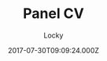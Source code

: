 ---
title: Panel CV
github: https://github.com/jekyller/PanelCV
demo: https://jekyller.github.io/PanelCV/
author: Locky
ssg:
  - Jekyll
cms:
  - No Cms
date: 2017-07-30T09:09:24.000Z
github_branch: master
description: Panel CV for designers (or engineers) :)
stale: true
---